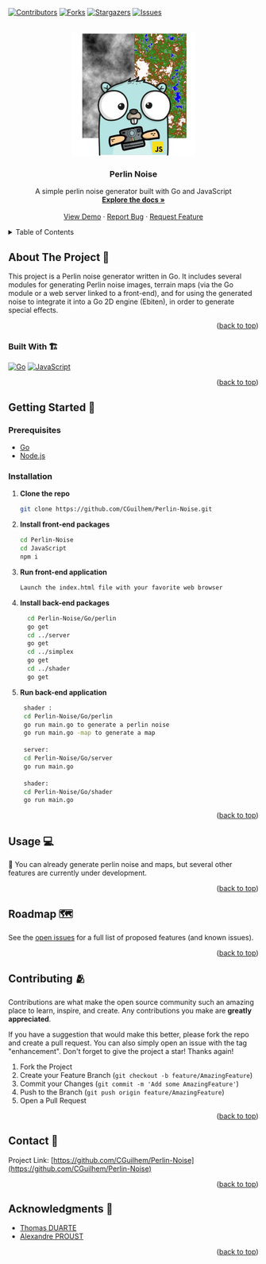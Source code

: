 <a name="readme-top"></a>

[![Contributors][contributors-shield]][contributors-url]
[![Forks][forks-shield]][forks-url]
[![Stargazers][stars-shield]][stars-url]
[![Issues][issues-shield]][issues-url]

<!-- PROJECT LOGO -->
<br />
<div align="center">
  <a href="https://github.com/CGuilhem/Perlin-Noise">
    <img src="images/readme-logo.png" alt="Project logo" width="250" height="250">
  </a>

<h3 align="center">Perlin Noise</h3>

  <p align="center">
    A simple perlin noise generator built with Go and JavaScript
    <br />
    <a href="https://github.com/CGuilhem/Perlin-Noise"><strong>Explore the docs »</strong></a>
    <br />
    <br />
    <a href="https://github.com/CGuilhem/Perlin-Noise">View Demo</a>
    ·
    <a href="https://github.com/CGuilhem/Perlin-Noise/issues">Report Bug</a>
    ·
    <a href="https://github.com/CGuilhem/Perlin-Noise/issues">Request Feature</a>
  </p>
</div>

<!-- TABLE OF CONTENTS -->
<details>
  <summary>Table of Contents</summary>
  <ol>
    <li>
      <a href="#about-the-project">About The Project</a>
      <ul>
        <li><a href="#built-with">Built With</a></li>
      </ul>
    </li>
    <li>
      <a href="#getting-started">Getting Started</a>
      <ul>
        <li><a href="#prerequisites">Prerequisites</a></li>
        <li><a href="#installation">Installation</a></li>
      </ul>
    </li>
    <li><a href="#usage">Usage</a></li>
    <li><a href="#roadmap">Roadmap</a></li>
    <li><a href="#contributing">Contributing</a></li>
    <li><a href="#license">License</a></li>
    <li><a href="#contact">Contact</a></li>
    <li><a href="#acknowledgments">Acknowledgments</a></li>
  </ol>
</details>

<!-- ABOUT THE PROJECT -->

## About The Project 📔

This project is a Perlin noise generator written in Go. It includes several modules for generating Perlin noise images, terrain maps (via the Go module or a web server linked to a front-end), and for using the generated noise to integrate it into a Go 2D engine (Ebiten), in order to generate special effects.

<p align="right">(<a href="#readme-top">back to top</a>)</p>

### Built With 🏗️

[![Go][Go]][Go-url] [![JavaScript][Javascript]][JavaScript-url]

<p align="right">(<a href="#readme-top">back to top</a>)</p>

<!-- GETTING STARTED -->

## Getting Started 🎉

### Prerequisites

- [Go](https://go.dev/dl/)
- [Node.js](https://nodejs.org/en/download)

### Installation

1. **Clone the repo**
   ```sh
   git clone https://github.com/CGuilhem/Perlin-Noise.git
   ```
2. **Install front-end packages**
   ```sh
   cd Perlin-Noise
   cd JavaScript
   npm i
   ```
3. **Run front-end application**
   ```sh
   Launch the index.html file with your favorite web browser
   ```
4. **Install back-end packages**

   ```sh
     cd Perlin-Noise/Go/perlin
     go get
     cd ../server
     go get
     cd ../simplex
     go get
     cd ../shader
     go get
   ```

5. **Run back-end application**

   ```sh
    shader :
    cd Perlin-Noise/Go/perlin
    go run main.go to generate a perlin noise
    go run main.go -map to generate a map

    server:
    cd Perlin-Noise/Go/server
    go run main.go

    shader:
    cd Perlin-Noise/Go/shader
    go run main.go
   ```

<p align="right">(<a href="#readme-top">back to top</a>)</p>

<!-- USAGE EXAMPLES -->

## Usage 💻

🚧 You can already generate perlin noise and maps, but several other features are currently under development.

<p align="right">(<a href="#readme-top">back to top</a>)</p>

<!-- ROADMAP -->

## Roadmap 🗺️

See the [open issues](https://github.com/CGuilhem/Perlin-Noise/issues) for a full list of proposed features (and known issues).

<p align="right">(<a href="#readme-top">back to top</a>)</p>

<!-- CONTRIBUTING -->

## Contributing 🫂

Contributions are what make the open source community such an amazing place to learn, inspire, and create. Any contributions you make are **greatly appreciated**.

If you have a suggestion that would make this better, please fork the repo and create a pull request. You can also simply open an issue with the tag "enhancement".
Don't forget to give the project a star! Thanks again!

1. Fork the Project
2. Create your Feature Branch (`git checkout -b feature/AmazingFeature`)
3. Commit your Changes (`git commit -m 'Add some AmazingFeature'`)
4. Push to the Branch (`git push origin feature/AmazingFeature`)
5. Open a Pull Request

<p align="right">(<a href="#readme-top">back to top</a>)</p>

<!-- LICENSE -->

<!-- CONTACT -->

## Contact 📇

Project Link: [https://github.com/CGuilhem/Perlin-Noise](https://github.com/CGuilhem/Perlin-Noise)

<p align="right">(<a href="#readme-top">back to top</a>)</p>

<!-- ACKNOWLEDGMENTS -->

## Acknowledgments 🙏

- [Thomas DUARTE](https://github.com/ThomasDuarte)
- [Alexandre PROUST](https://github.com/AlexPst-Dev)

<p align="right">(<a href="#readme-top">back to top</a>)</p>

<!-- MARKDOWN LINKS & IMAGES -->
<!-- https://www.markdownguide.org/basic-syntax/#reference-style-links -->

[contributors-shield]: https://img.shields.io/github/contributors/CGuilhem/Perlin-Noise.svg?style=for-the-badge
[contributors-url]: https://github.com/CGuilhem/Perlin-Noise/graphs/contributors
[forks-shield]: https://img.shields.io/github/forks/CGuilhem/Perlin-Noise.svg?style=for-the-badge
[forks-url]: https://github.com/CGuilhem/Perlin-Noise/network/members
[stars-shield]: https://img.shields.io/github/stars/CGuilhem/Perlin-Noise.svg?style=for-the-badge
[stars-url]: https://github.com/CGuilhem/Perlin-Noise/stargazers
[issues-shield]: https://img.shields.io/github/issues/CGuilhem/Perlin-Noise.svg?style=for-the-badge
[issues-url]: https://github.com/CGuilhem/Perlin-Noise/issues
[license-shield]: https://img.shields.io/github/license/CGuilhem/Perlin-Noise.svg?style=for-the-badge
[license-url]: https://github.com/CGuilhem/Perlin-Noise/blob/master/LICENSE.txt
[linkedin-shield]: https://img.shields.io/badge/-LinkedIn-black.svg?style=for-the-badge&logo=linkedin&colorB=555
[Go]: https://img.shields.io/badge/Go-79c7df?style=for-the-badge&logo=go&logoColor=blue
[Go-url]: https://go.dev/
[JavaScript]: https://img.shields.io/badge/JavaScript-ebd94e?style=for-the-badge&logo=javascript&logoColor=black
[JavaScript-url]: https://developer.mozilla.org/fr/docs/Web/JavaScript
